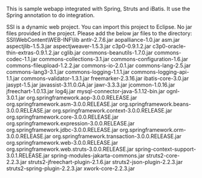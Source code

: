 This is sample webapp integrated with Spring, Struts and iBatis.
It use the Spring annotation to do integration.

SSI is a dynamic web project. You can import this project to Eclipse.
No jar files provided in the project.
Please add the below jar files to the directory: SSI\WebContent\WEB-INF\lib
antlr-2.7.6.jar
aopalliance-1.0.jar
asm.jar
aspectjlib-1.5.3.jar
aspectjweaver-1.5.3.jar
c3p0-0.9.1.2.jar
c3p0-oracle-thin-extras-0.9.1.2.jar
cglib.jar
commons-beanutils-1.7.0.jar
commons-codec-1.1.jar
commons-collections-3.1.jar
commons-configuration-1.6.jar
commons-fileupload-1.2.2.jar
commons-io-2.0.1.jar
commons-lang-2.5.jar
commons-lang3-3.1.jar
commons-logging-1.1.1.jar
commons-logging-api-1.1.jar
commons-validator-1.3.1.jar
freemarker-2.3.16.jar
ibatis-core-3.0.jar
jasypt-1.5.jar
javassist-3.11.0.GA.jar
jawr-3.3.3.jar
jcommon-1.0.16.jar
jfreechart-1.0.13.jar
log4j.jar
mysql-connector-java-5.1.12-bin.jar
ognl-3.0.1.jar
org.springframework.aop-3.0.0.RELEASE.jar
org.springframework.asm-3.0.0.RELEASE.jar
org.springframework.beans-3.0.0.RELEASE.jar
org.springframework.context-3.0.0.RELEASE.jar
org.springframework.core-3.0.0.RELEASE.jar
org.springframework.expression-3.0.0.RELEASE.jar
org.springframework.jdbc-3.0.0.RELEASE.jar
org.springframework.orm-3.0.0.RELEASE.jar
org.springframework.transaction-3.0.0.RELEASE.jar
org.springframework.web-3.0.0.RELEASE.jar
org.springframework.web.struts-3.0.0.RELEASE.jar
spring-context-support-3.0.1.RELEASE.jar
spring-modules-jakarta-commons.jar
struts2-core-2.2.3.jar
struts2-jfreechart-plugin-2.1.6.jar
struts2-json-plugin-2.2.3.jar
struts2-spring-plugin-2.2.3.jar
xwork-core-2.2.3.jar